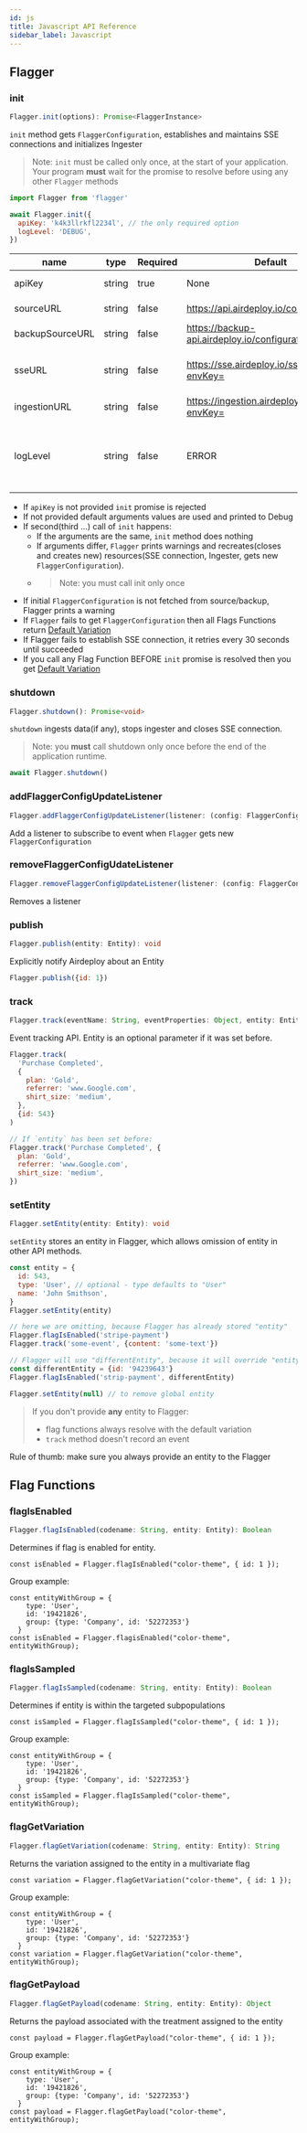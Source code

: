 ```yaml
---
id: js
title: Javascript API Reference
sidebar_label: Javascript
---
```


## Flagger

### init

```typescript
Flagger.init(options): Promise<FlaggerInstance>
```

`init` method gets `FlaggerConfiguration`, establishes and maintains SSE connections and initializes Ingester

> Note: `init` must be called only once, at the start of your application.
> Your program **must** wait for the promise to resolve before using any other `Flagger` methods

```javascript
import Flagger from 'flagger'

await Flagger.init({
  apiKey: 'k4k3llrkfl2234l', // the only required option
  logLevel: 'DEBUG',
})
```

| name            | type   | Required | Default                                          | Description                                                                                             |
| --------------- | ------ | -------- | ------------------------------------------------ | ------------------------------------------------------------------------------------------------------- |
| apiKey          | string | true     | None                                             | API key to an environment                                                                               |
| sourceURL       | string | false    | https://api.airdeploy.io/configurations/         | URL to get `FlaggerConfiguration`                                                                       |
| backupSourceURL | string | false    | https://backup-api.airdeploy.io/configurations/  | backup URL to get `FlaggerConfiguration`                                                                |
| sseURL          | string | false    | https://sse.airdeploy.io/sse/v3/?envKey=         | URL for real-time updates of `FlaggerConfiguration` via sse                                             |
| ingestionURL    | string | false    | https://ingestion.airdeploy.io/collector?envKey= | URL for ingestion                                                                                       |
| logLevel        | string | false    | ERROR                                            | set up log level: ERROR, WARN, DEBUG. Debug is the most verbose level and includes all Network requests |

- If `apiKey` is not provided `init` promise is rejected
- If not provided default arguments values are used and printed to Debug
- If second(third …) call of `init` happens:
  - If the arguments are the same, `init` method does nothing
  - If arguments differ, `Flagger` prints warnings and recreates(closes and creates new) resources(SSE connection,
    Ingester, gets new `FlaggerConfiguration`).
  - > Note: you must call init only once
- If initial `FlaggerConfiguration` is not fetched from source/backup, Flagger prints a warning
- If `Flagger` fails to get `FlaggerConfiguration` then all Flags Functions return [Default Variation](../flagger-sdk/default-variation.md)
- If Flagger fails to establish SSE connection, it retries every 30 seconds until succeeded
- If you call any Flag Function BEFORE `init` promise is resolved then you get [Default Variation](../flagger-sdk/default-variation.md)

### shutdown

```typescript
Flagger.shutdown(): Promise<void>
```

`shutdown` ingests data(if any), stops ingester and closes SSE connection.

> Note: you **must** call shutdown only once before the end of the application runtime.

```typescript
await Flagger.shutdown()
```

### addFlaggerConfigUpdateListener

```typescript
Flagger.addFlaggerConfigUpdateListener(listener: (config: FlaggerConfiguration) ⇒ void): void
```

Add a listener to subscribe to event when `Flagger` gets new `FlaggerConfiguration`

### removeFlaggerConfigUdateListener

```typescript
Flagger.removeFlaggerConfigUpdateListener(listener: (config: FlaggerConfiguration)⇒ void): void
```

Removes a listener

### publish

```typescript
Flagger.publish(entity: Entity): void
```

Explicitly notify Airdeploy about an Entity

```javascript
Flagger.publish({id: 1})
```

### track

```typescript
Flagger.track(eventName: String, eventProperties: Object, entity: Entity): void
```

Event tracking API.
Entity is an optional parameter if it was set before.

```javascript
Flagger.track(
  'Purchase Completed',
  {
    plan: 'Gold',
    referrer: 'www.Google.com',
    shirt_size: 'medium',
  },
  {id: 543}
)

// If `entity` has been set before:
Flagger.track('Purchase Completed', {
  plan: 'Gold',
  referrer: 'www.Google.com',
  shirt_size: 'medium',
})
```

### setEntity

```typescript
Flagger.setEntity(entity: Entity): void
```

`setEntity` stores an entity in Flagger, which allows omission of entity in other API methods.

```javascript
const entity = {
  id: 543,
  type: 'User', // optional - type defaults to "User"
  name: 'John Smithson',
}
Flagger.setEntity(entity)

// here we are omitting, because Flagger has already stored "entity"
Flagger.flagIsEnabled('stripe-payment')
Flagger.track('some-event', {content: 'some-text'})

// Flagger will use "differentEntity", because it will override "entity"
const differentEntity = {id: '94239643'}
Flagger.flagIsEnabled('strip-payment', differentEntity)

Flagger.setEntity(null) // to remove global entity
```

> If you don't provide **any** entity to Flagger:
>
> - flag functions always resolve with the default variation
> - `track` method doesn't record an event

Rule of thumb: make sure you always provide an entity to the Flagger

## Flag Functions

### flagIsEnabled

```typescript
Flagger.flagIsEnabled(codename: String, entity: Entity): Boolean
```

Determines if flag is enabled for entity.

    const isEnabled = Flagger.flagIsEnabled("color-theme", { id: 1 });

Group example:

    const entityWithGroup = {
        type: 'User',
        id: '19421826',
        group: {type: 'Company', id: '52272353'}
      }
    const isEnabled = Flagger.flagisEnabled("color-theme", entityWithGroup);

### flagIsSampled

```typescript
Flagger.flagIsSampled(codename: String, entity: Entity): Boolean
```

Determines if entity is within the targeted subpopulations

    const isSampled = Flagger.flagIsSampled("color-theme", { id: 1 });

Group example:

    const entityWithGroup = {
        type: 'User',
        id: '19421826',
        group: {type: 'Company', id: '52272353'}
      }
    const isSampled = Flagger.flagIsSampled("color-theme", entityWithGroup);

### flagGetVariation

```typescript
Flagger.flagGetVariation(codename: String, entity: Entity): String
```

Returns the variation assigned to the entity in a multivariate flag

    const variation = Flagger.flagGetVariation("color-theme", { id: 1 });

Group example:

    const entityWithGroup = {
        type: 'User',
        id: '19421826',
        group: {type: 'Company', id: '52272353'}
      }
    const variation = Flagger.flagGetVariation("color-theme", entityWithGroup);

### flagGetPayload

```typescript
Flagger.flagGetPayload(codename: String, entity: Entity): Object
```

Returns the payload associated with the treatment assigned to the entity

    const payload = Flagger.flagGetPayload("color-theme", { id: 1 });

Group example:

    const entityWithGroup = {
        type: 'User',
        id: '19421826',
        group: {type: 'Company', id: '52272353'}
      }
    const payload = Flagger.flagGetPayload("color-theme", entityWithGroup);
